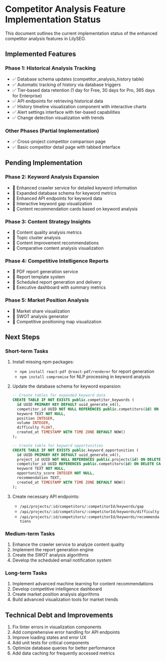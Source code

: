 # Competitor Analysis Feature Implementation Status

This document outlines the current implementation status of the enhanced competitor analysis features in LilySEO.

## Implemented Features

### Phase 1: Historical Analysis Tracking
- ✅ Database schema updates (competitor_analysis_history table)
- ✅ Automatic tracking of history via database triggers
- ✅ Tier-based data retention (1 day for Free, 30 days for Pro, 365 days for Enterprise)
- ✅ API endpoints for retrieving historical data
- ✅ History timeline visualization component with interactive charts
- ✅ Alert settings interface with tier-based capabilities
- ✅ Change detection visualization with trends

### Other Phases (Partial Implementation)
- ✅ Cross-project competitor comparison page
- ✅ Basic competitor detail page with tabbed interface

## Pending Implementation

### Phase 2: Keyword Analysis Expansion
- 🔄 Enhanced crawler service for detailed keyword information
- 🔄 Expanded database schema for keyword metrics
- 🔄 Enhanced API endpoints for keyword data
- 🔄 Interactive keyword gap visualization
- 🔄 Content recommendation cards based on keyword analysis

### Phase 3: Content Strategy Insights
- 🔄 Content quality analysis metrics
- 🔄 Topic cluster analysis
- 🔄 Content improvement recommendations
- 🔄 Comparative content analysis visualization

### Phase 4: Competitive Intelligence Reports
- 🔄 PDF report generation service
- 🔄 Report template system
- 🔄 Scheduled report generation and delivery
- 🔄 Executive dashboard with summary metrics

### Phase 5: Market Position Analysis
- 🔄 Market share visualization
- 🔄 SWOT analysis generator
- 🔄 Competitive positioning map visualization

## Next Steps

### Short-term Tasks
1. Install missing npm packages:
   - `npm install react-pdf @react-pdf/renderer` for report generation
   - `npm install compromise` for NLP processing in keyword analysis

2. Update the database schema for keyword expansion:
   ```sql
   -- Create tables for expanded keyword data
   CREATE TABLE IF NOT EXISTS public.competitor_keywords (
     id UUID PRIMARY KEY DEFAULT uuid_generate_v4(),
     competitor_id UUID NOT NULL REFERENCES public.competitors(id) ON DELETE CASCADE,
     keyword TEXT NOT NULL,
     position INTEGER,
     volume INTEGER,
     difficulty FLOAT,
     created_at TIMESTAMP WITH TIME ZONE DEFAULT NOW()
   );
   
   -- Create table for keyword opportunities 
   CREATE TABLE IF NOT EXISTS public.keyword_opportunities (
     id UUID PRIMARY KEY DEFAULT uuid_generate_v4(),
     project_id UUID NOT NULL REFERENCES public.projects(id) ON DELETE CASCADE,
     competitor_id UUID REFERENCES public.competitors(id) ON DELETE CASCADE,
     keyword TEXT NOT NULL,
     opportunity_score INTEGER NOT NULL,
     recommendation TEXT,
     created_at TIMESTAMP WITH TIME ZONE DEFAULT NOW()
   );
   ```

3. Create necessary API endpoints:
   - `/api/projects/:id/competitors/:competitorId/keywords/gap` 
   - `/api/projects/:id/competitors/:competitorId/keywords/difficulty`
   - `/api/projects/:id/competitors/:competitorId/keywords/recommendations`

### Medium-term Tasks
1. Enhance the crawler service to analyze content quality
2. Implement the report generation engine
3. Create the SWOT analysis algorithms
4. Develop the scheduled email notification system

### Long-term Tasks
1. Implement advanced machine learning for content recommendations
2. Develop competitive intelligence dashboard
3. Create market position analysis algorithms
4. Build advanced visualization tools for market trends

## Technical Debt and Improvements
1. Fix linter errors in visualization components
2. Add comprehensive error handling for API endpoints
3. Improve loading states and error UX
4. Add unit tests for critical components
5. Optimize database queries for better performance
6. Add data caching for frequently accessed metrics 